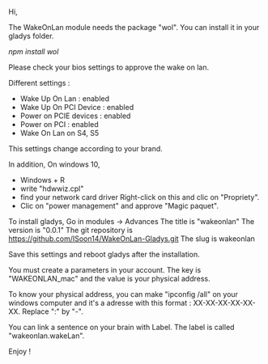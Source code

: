 Hi,

The WakeOnLan module needs the package "wol". You can install it in your gladys folder. 

<i>npm install wol</i>

Please check your bios settings to approve the wake on lan. 

Different settings :
- Wake Up On Lan : enabled
- Wake Up On PCI Device : enabled
- Power on PCIE devices : enabled
- Power on PCI : enabled
- Wake On Lan on S4, S5

This settings change according to your brand. 

In addition, On windows 10, 
- Windows + R
- write "hdwwiz.cpl"
- find your network card driver Right-click on this and clic on "Propriety".
- Clic on "power management" and approve "Magic paquet".

To install gladys,
Go in modules -> Advances
The title is "wakeonlan"
The version is "0.0.1"
The git repository is https://github.com/ISoon14/WakeOnLan-Gladys.git
The slug is wakeonlan

Save this settings and reboot gladys after the installation.

You must create a parameters in your account. The key is "WAKEONLAN_mac" and the value is your physical address.

To know your physical address, you can make "ipconfig /all" on your windows computer and it's a adresse with this format : XX-XX-XX-XX-XX-XX. Replace ":" by "-".

You can link a sentence on your brain with Label. The label is called "wakeonlan.wakeLan".

Enjoy ! 
